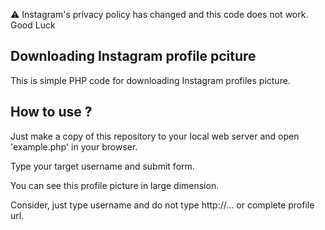 :warning: Instagram's privacy policy has changed and this code does not work. Good Luck

## Downloading Instagram profile pciture

<p>This is simple PHP code for downloading Instagram profiles picture.</p>

## How to use ?

<p>Just make a copy of this repository to your local web server and open 'example.php' in your browser.</p>
<p>Type your target username and submit form.</p>
<p>You can see this profile picture in large dimension.</p>
<p>Consider, just type username and do not type http://... or complete profile url.</p>
